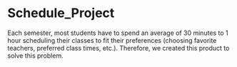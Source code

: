# Schedule_Project
Each semester, most students have to spend an average of 30 minutes to 1 hour scheduling their classes to fit their preferences (choosing favorite teachers, preferred class times, etc.). Therefore, we created this product to solve this problem.
